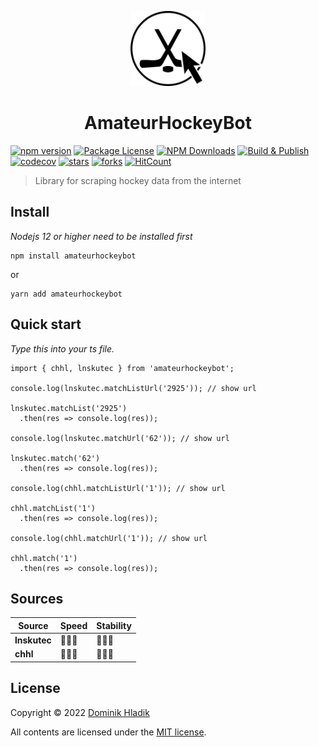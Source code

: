 <p align="center">
  <a href="https://github.com/Celtian/amateurhockeybot" target="blank"><img src="assets/logo.svg?sanitize=true" alt="" width="120"></a>
  <h1 align="center">AmateurHockeyBot</h1>
</p>

[![npm version](https://badge.fury.io/js/amateurhockeybot.svg)](https://badge.fury.io/js/amateurhockeybot)
[![Package License](https://img.shields.io/npm/l/amateurhockeybot.svg)](https://www.npmjs.com/amateurhockeybot)
[![NPM Downloads](https://img.shields.io/npm/dm/amateurhockeybot.svg)](https://www.npmjs.com/amateurhockeybot)
[![Build & Publish](https://github.com/celtian/amateurhockeybot/workflows/Build%20&%20Publish/badge.svg)](https://github.com/celtian/amateurhockeybot/actions)
[![codecov](https://codecov.io/gh/Celtian/amateurhockeybot/branch/master/graph/badge.svg?token=1IRUKIKM0D)](https://codecov.io/gh/celtian/amateurhockeybot/)
[![stars](https://badgen.net/github/stars/celtian/amateurhockeybot)](https://github.com/celtian/amateurhockeybot/)
[![forks](https://badgen.net/github/forks/celtian/amateurhockeybot)](https://github.com/celtian/amateurhockeybot/)
[![HitCount](http://hits.dwyl.com/celtian/amateurhockeybot.svg)](http://hits.dwyl.com/celtian/amateurhockeybot)

> Library for scraping hockey data from the internet

## Install

_Nodejs 12 or higher need to be installed first_

```terminal
npm install amateurhockeybot
```

or

```terminal
yarn add amateurhockeybot
```

## Quick start

_Type this into your ts file._

```terminal
import { chhl, lnskutec } from 'amateurhockeybot';

console.log(lnskutec.matchListUrl('2925')); // show url

lnskutec.matchList('2925')
  .then(res => console.log(res));

console.log(lnskutec.matchUrl('62')); // show url

lnskutec.match('62')
  .then(res => console.log(res));

console.log(chhl.matchListUrl('1')); // show url

chhl.matchList('1')
  .then(res => console.log(res));

console.log(chhl.matchUrl('1')); // show url

chhl.match('1')
  .then(res => console.log(res));
```

## Sources

| Source       | Speed  | Stability |
| ------------ | ------ | --------- |
| **lnskutec** | 🏒🏒🏒 | 🏒🏒🏒    |
| **chhl**     | 🏒🏒🏒 | 🏒🏒🏒    |

## License

Copyright &copy; 2022 [Dominik Hladik](https://github.com/Celtian)

All contents are licensed under the [MIT license].

[mit license]: LICENSE
